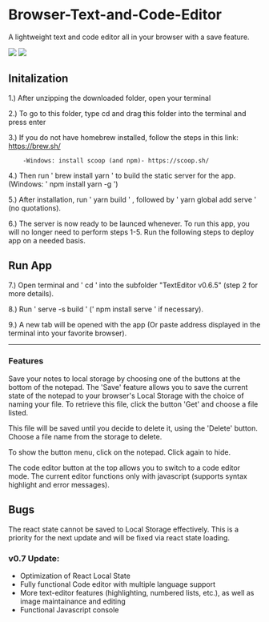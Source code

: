 # Browser-Text-and-Code-Editor
A lightweight text and code editor all in your browser with a save feature.

<img src='https://i.imgur.com/OsVAuN7.png'>

<img src='https://i.imgur.com/DdJzXNA.png'>


## Initalization

1.) After unzipping the downloaded folder, open your terminal 

2.) To go to this folder, type cd and drag this folder into the terminal and press enter

3.) If you do not have homebrew installed, follow the steps in this link:
    https://brew.sh/        
        
        -Windows: install scoop (and npm)- https://scoop.sh/
    
4.) Then run ' brew install yarn ' to build the static server for the app. (Windows: ' npm install yarn -g ')

5.) After installation, run  ' yarn build ' , followed by ' yarn global add serve ' (no quotations).
 
6.) The server is now ready to be launced whenever. To run this app, you will no longer need to perform steps 1-5. Run the following steps to deploy app on a needed basis.


## Run App

7.) Open terminal and ' cd ' into the subfolder "TextEditor v0.6.5" (step 2 for more details).

8.) Run ' serve -s build ' (' npm install serve ' if necessary).

9.) A new tab will be opened with the app (Or paste address displayed in the terminal into your favorite browser).

<hr />

### Features

Save your notes to local storage by choosing one of the buttons at the bottom of the notepad. The 'Save' feature allows you to save the current state of the notepad to your browser's Local Storage with the choice of naming your file. To retrieve this file, click the button 'Get' and choose a file listed.

This file will be saved until you decide to delete it, using the 'Delete' button. Choose a file name from the storage to delete.

To show the button menu, click on the notepad. Click again to hide.

The code editor button at the top allows you to switch to a code editor mode. The current editor functions only with javascript (supports syntax highlight and error messages).


## Bugs

The react state cannot be saved to Local Storage effectively. This is a priority for the next update and will be fixed via react state loading.


### v0.7 Update:

- Optimization of React Local State
- Fully functional Code editor with multiple language support
- More text-editor features (highlighting, numbered lists, etc.), as well as image  maintainance and editing
- Functional Javascript console

